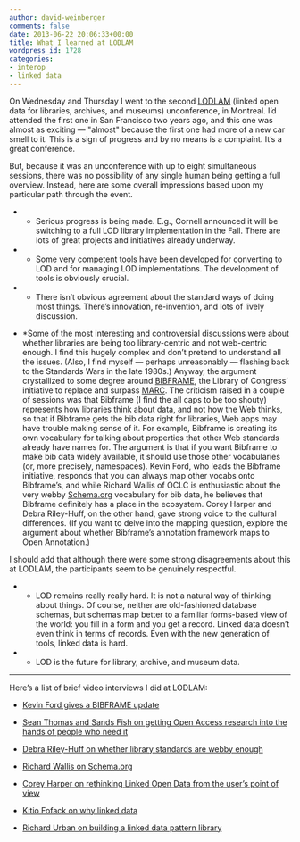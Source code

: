 ```yaml
---
author: david-weinberger
comments: false
date: 2013-06-22 20:06:33+00:00
title: What I learned at LODLAM
wordpress_id: 1728
categories:
- interop
- linked data
---
```


On Wednesday and Thursday I went to the second [LODLAM](http://www.lodlam.net) (linked open data for libraries, archives, and museums) unconference, in Montreal. I’d attended the first one in San Francisco two years ago, and this one was almost as exciting — "almost" because the first one had more of a new car smell to it. This is a sign of progress and by no means is a complaint. It’s a great conference.




But, because it was an unconference with up to eight simultaneous sessions, there was no possibility of any single human being getting a full overview. Instead, here are some overall impressions based upon my particular path through the event.








  * * Serious progress is being made. E.g., Cornell announced it will be switching to a full LOD library implementation in the Fall. There are lots of great projects and initiatives already underway.





  * * Some very competent tools have been developed for converting to LOD and for managing LOD implementations. The development of tools is obviously crucial.





  * * There isn’t obvious agreement about the standard ways of doing most things. There’s innovation, re-invention, and lots of lively discussion.





  * *Some of the most interesting and controversial discussions were about whether libraries are being too library-centric and not web-centric enough. I find this hugely complex and don’t pretend to understand all the issues. (Also, I find myself — perhaps unreasonably — flashing back to the Standards Wars in the late 1980s.) Anyway, the argument crystallized to some degree around [BIBFRAME](http://bibframe.org), the Library of Congress’ initiative to replace and surpass [MARC](http://en.wikipedia.org/wiki/MARC_standards). The criticism raised in a couple of sessions was that Bibframe (I find the all caps to be too shouty) represents how libraries think about data, and not how the Web thinks, so that if Bibframe gets the bib data right for libraries, Web apps may have trouble making sense of it. For example, Bibframe is creating its own vocabulary for talking about properties that other Web standards already have names for. The argument is that if you want Bibframe to make bib data widely available, it should use those other vocabularies (or, more precisely, namespaces). Kevin Ford, who leads the Bibframe initiative, responds that you can always map other vocabs onto Bibframe’s, and while Richard Wallis of OCLC is enthusiastic about the very webby [Schema.org](http://schema.org) vocabulary for bib data, he believes that Bibframe definitely has a place in the ecosystem. Corey Harper and Debra Riley-Huff, on the other hand, gave strong voice to the cultural differences. (If you want to delve into the mapping question, explore the argument about whether Bibframe’s annotation framework maps to Open Annotation.)

I should add that although there were some strong disagreements about this at LODLAM, the participants seem to be genuinely respectful.






  * * LOD remains really really hard. It is not a natural way of thinking about things. Of course, neither are old-fashioned database schemas, but schemas map better to a familiar forms-based view of the world: you fill in a form and you get a record. Linked data doesn’t even think in terms of records. Even with the new generation of tools, linked data is hard.





  * * LOD is the future for library, archive, and museum data.






* * *




Here’s a list of brief video interviews I did at LODLAM:






  * [Kevin Ford gives a BIBFRAME update](http://www.youtube.com/watch?v=yXKY822e8yQ)


  * [Sean Thomas and Sands Fish on getting Open Access research into the hands of people who need it](http://www.youtube.com/watch?v=xkyE2qcOx_E)


  * [Debra Riley-Huff on whether library standards are webby enough](http://www.youtube.com/watch?v=u59i-f5yOZ8)


  * [Richard Wallis on Schema.org](http://www.youtube.com/watch?v=es0jcS_caEM)


  * [Corey Harper on rethinking Linked Open Data from the user’s point of view](http://www.youtube.com/watch?v=iPlGq3Dg_Co)


  * [Kitio Fofack on why linked data](http://www.youtube.com/watch?v=Mq6rL5qRaUo)


  * [Richard Urban on building a linked data pattern library](http://www.youtube.com/watch?v=SFkcEvHrY2c)


